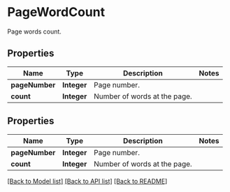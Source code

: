 
# PageWordCount
Page words count.

## Properties
Name | Type | Description | Notes
------------ | ------------- | ------------- | -------------
**pageNumber** | **Integer** | Page number. | 
**count** | **Integer** | Number of words at the page. | 


## Properties
Name | Type | Description | Notes
------------ | ------------- | ------------- | -------------
**pageNumber** | **Integer** | Page number. | 
**count** | **Integer** | Number of words at the page. | 

[[Back to Model list]](../../README.md#documentation-for-models) [[Back to API list]](../../README.md#documentation-for-api-endpoints) [[Back to README]](../../README.md)


